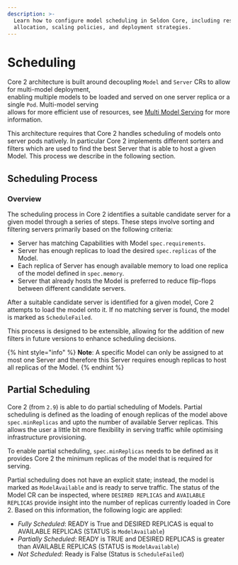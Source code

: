 ```yaml
---
description: >-
  Learn how to configure model scheduling in Seldon Core, including resource
  allocation, scaling policies, and deployment strategies.
---
```


# Scheduling

Core 2 architecture is built around decoupling `Model` and `Server` CRs to allow for multi-model deployment,\
enabling multiple models to be loaded and served on one server replica or a single `Pod`. Multi-model serving\
allows for more efficient use of resources, see [Multi Model Serving](mms.md) for more information.

This architecture requires that Core 2 handles scheduling of models onto server pods natively. In particular Core 2 implements different sorters and filters which are used to find the best Server that is able to host a given Model. This process we describe in the following section.

## Scheduling Process

### Overview

The scheduling process in Core 2 identifies a suitable candidate server for a given model through a series of steps. These steps involve sorting and filtering servers primarily based on the following criteria:

* Server has matching Capabilities with Model `spec.requirements`.
* Server has enough replicas to load the desired `spec.replicas` of the Model.
* Each replica of Server has enough available memory to load one replica of the model defined in `spec.memory`.
* Server that already hosts the Model is preferred to reduce flip-flops between different candidate servers.

After a suitable candidate server is identified for a given model, Core 2 attempts to load the model onto it. If no matching server is found, the model is marked as `ScheduleFailed`.

This process is designed to be extensible, allowing for the addition of new filters in future versions to enhance scheduling decisions.

{% hint style="info" %}
**Note**: A specific Model can only be assigned to at most one Server and therefore this Server requires enough replicas to host all replicas of the Model.
{% endhint %}

## Partial Scheduling

Core 2 (from `2.9`) is able to do partial scheduling of Models. Partial scheduling is defined as the loading of enough replicas of the model above `spec.minReplicas` and upto the number of available Server replicas. This allows the user a little bit more flexibility in serving traffic while optimising infrastructure provisioning.

To enable partial scheduling, `spec.minReplicas` needs to be defined as it provides Core 2 the minimum replicas of the model that is required for serving.

Partial scheduling does not have an explicit state; instead, the model is marked as `ModelAvailable` and is ready to serve traffic. The status of the Model CR can be inspected, where `DESIRED REPLICAS` and `AVAILABLE REPLICAS` provide insight into the number of replicas currently loaded in Core 2. Based on this information, the following logic are applied:

* _Fully Scheduled_: READY is True and DESIRED REPLICAS is equal to AVAILABLE REPLICAS (STATUS is `ModelAvailable`)
* _Partially Scheduled_: READY is TRUE and DESIRED REPLICAS is greater than AVAILABLE REPLICAS (STATUS is `ModelAvailable`)
* _Not Scheduled_: Ready is False (Status is `ScheduleFailed`)
